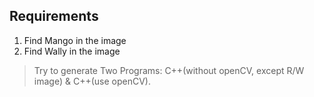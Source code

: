 ## Requirements
1. Find Mango in the image
2. Find Wally in the image

> Try to generate Two Programs: C++(without openCV, except R/W image) & C++(use openCV).